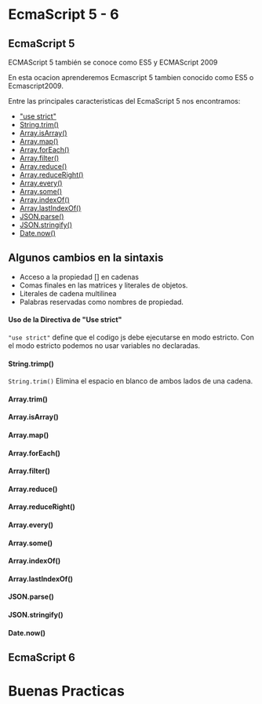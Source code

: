 # EcmaScript 5 - 6
## EcmaScript 5
ECMAScript 5 también se conoce como ES5 y ECMAScript 2009

En esta ocacion aprenderemos Ecmascript 5 tambien conocido como ES5 o Ecmascript2009.

Entre las principales caracteristicas del EcmaScript 5 nos encontramos:

* ["use strict"](#uso-de-la-directiva-de-use-strict)
* [String.trim()](#stringtrimp)
* [Array.isArray()](#arrayisarray)
* [Array.map()](#arraymap)
* [Array.forEach()](#arrayforeach)
* [Array.filter()](#arrayfilter)
* [Array.reduce()](#arrayreduce)
* [Array.reduceRight()](#arrayreduceright)
* [Array.every()](#arrayevery)
* [Array.some()](#arraysome)
* [Array.indexOf()](#arrayindexof)
* [Array.lastIndexOf()](#arraylastindexof)
* [JSON.parse()](jsonparse)
* [JSON.stringify()](jsonstringify)
* [Date.now()](datenow)

## Algunos cambios en la sintaxis
* Acceso a la propiedad [] en cadenas
* Comas finales en las matrices y literales de objetos.
* Literales de cadena multilinea
* Palabras reservadas como nombres de propiedad.

#### Uso de la Directiva de "Use strict"
```"use strict"``` define que el codigo js debe ejecutarse en modo estricto. Con el modo estricto podemos no usar variables no declaradas.

#### String.trimp()
```String.trim()``` Elimina el espacio en blanco de ambos lados de una cadena.

#### Array.trim()

#### Array.isArray()

#### Array.map()

#### Array.forEach()

#### Array.filter()

#### Array.reduce()

#### Array.reduceRight()

#### Array.every()

#### Array.some()

#### Array.indexOf()

#### Array.lastIndexOf()

#### JSON.parse()

#### JSON.stringify()

#### Date.now()



## EcmaScript 6 




# Buenas Practicas
